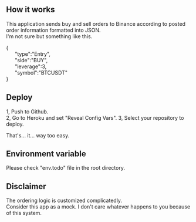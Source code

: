 ## How it works    
  
This application sends buy and sell orders to Binance according to posted order information formatted into JSON.  
I'm not sure but something like this. 
  
{   
&nbsp;&nbsp;&nbsp;&nbsp;&nbsp;&nbsp;"type":"Entry",  
&nbsp;&nbsp;&nbsp;&nbsp;&nbsp;&nbsp;"side":"BUY",   
&nbsp;&nbsp;&nbsp;&nbsp;&nbsp;&nbsp;"leverage":3,  
&nbsp;&nbsp;&nbsp;&nbsp;&nbsp;&nbsp;"symbol":"BTCUSDT"  
}  

## Deploy
1, Push to Github.  
2, Go to Heroku and set "Reveal Config Vars".
3, Select your repository to deploy. 
  
That's... it...  way too easy.  

## Environment variable  
Please check "env.todo" file in the root directory.   

## Disclaimer
The ordering logic is customized complicatedly.  
Consider this app as a mock.
I don't care whatever happens to you because of this system.